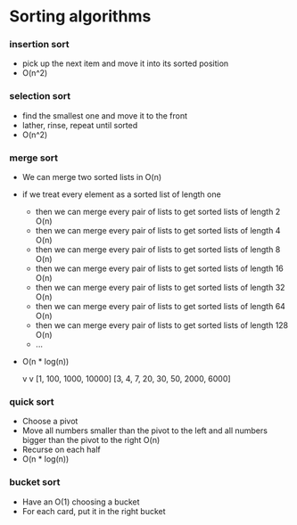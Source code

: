 # Sorting algorithms
### insertion sort
  - pick up the next item and move it into its sorted position
  - O(n^2)
### selection sort
  - find the smallest one and move it to the front
  - lather, rinse, repeat until sorted
  - O(n^2)
### merge sort
  - We can merge two sorted lists in O(n)
  - if we treat every element as a sorted list of length one
    - then we can merge every pair of lists to get sorted lists of length 2     O(n)
    - then we can merge every pair of lists to get sorted lists of length 4    O(n)
    - then we can merge every pair of lists to get sorted lists of length 8   O(n)
    - then we can merge every pair of lists to get sorted lists of length 16      O(n)
    - then we can merge every pair of lists to get sorted lists of length 32      O(n)
    - then we can merge every pair of lists to get sorted lists of length 64      O(n)
    - then we can merge every pair of lists to get sorted lists of length 128     O(n)
    - ...
  - O(n  * log(n))

    v                           v
[1, 100, 1000, 10000]    [3, 4, 7, 20, 30, 50, 2000, 6000]

### quick sort
  - Choose a pivot
  - Move all numbers smaller than the pivot to the left and all numbers bigger than the pivot to the right O(n)
  - Recurse on each half
  - O(n * log(n))

### bucket sort
  - Have an O(1) choosing a bucket
  - For each card, put it in the right bucket
